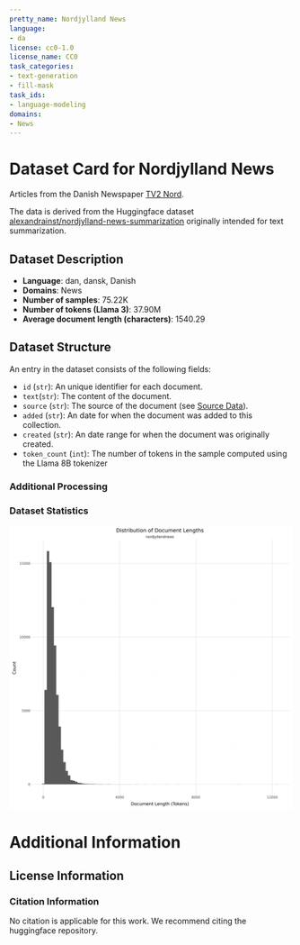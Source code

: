 ```yaml
---
pretty_name: Nordjylland News
language:
- da
license: cc0-1.0
license_name: CC0
task_categories:
- text-generation
- fill-mask
task_ids:
- language-modeling
domains:
- News
---
```


# Dataset Card for Nordjylland News

<!-- START-SHORT DESCRIPTION -->
Articles from the Danish Newspaper [TV2 Nord](https://www.tv2nord.dk).
<!-- END-SHORT DESCRIPTION -->

The data is derived from the Huggingface dataset [alexandrainst/nordjylland-news-summarization](https://huggingface.co/datasets/alexandrainst/nordjylland-news-summarization) originally intended for text summarization.




## Dataset Description

<!-- START-DESC-STATS -->
- **Language**: dan, dansk, Danish
- **Domains**: News
- **Number of samples**: 75.22K
- **Number of tokens (Llama 3)**: 37.90M
- **Average document length (characters)**: 1540.29
<!-- END-DESC-STATS -->


## Dataset Structure
An entry in the dataset consists of the following fields:

- `id` (`str`): An unique identifier for each document.
- `text`(`str`): The content of the document.
- `source` (`str`): The source of the document (see [Source Data](#source-data)).
- `added` (`str`): An date for when the document was added to this collection.
- `created` (`str`): An date range for when the document was originally created.
- `token_count` (`int`): The number of tokens in the sample computed using the Llama 8B tokenizer


### Additional Processing


### Dataset Statistics

<!-- START-DATASET PLOTS -->
<p align="center">
<img src="./images/dist_document_length.png" width="600" style="margin-right: 10px;" />
</p>
<!-- END-DATASET PLOTS -->


# Additional Information

## License Information


### Citation Information

No citation is applicable for this work. We recommend citing the huggingface repository.
